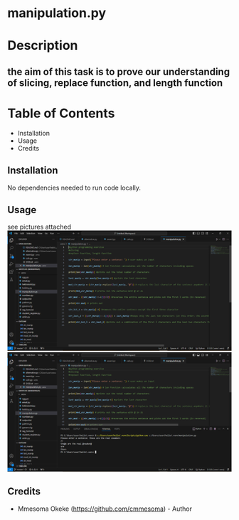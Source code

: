 # manipulation.py

# Description
## the aim of this task is to prove our understanding of slicing, replace function, and length function

# Table of Contents

- Installation
- Usage
- Credits

## Installation

No dependencies needed to run code locally.

## Usage
see pictures attached
![manipulation](https://github.com/cmmesoma/codingTasks/blob/b943914fac392041b73af5eb2c8012d950ae3537/mani_1.PNG)
![manipulation](https://github.com/cmmesoma/codingTasks/blob/f385710ed38f371556a06e902ae221b95fc90bf7/mani_2.PNG)

## Credits

- Mmesoma Okeke (https://github.com/cmmesoma) - Author

